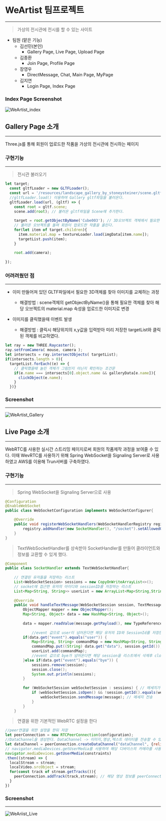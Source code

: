 # WeArtist 팀프로젝트
***
>가상의 전시관에 전시를 할 수 있는 사이트

+ 팀원 (맡은 기능)
  + 김선민(본인)
    + Gallery Page, Live Page, Upload Page
  + 김종환
    + Join Page, Profile Page
  + 장영우
    + DirectMessage, Chat, Main Page, MyPage
  + 김지연
    + Login Page, Index Page

### Index Page Screenshot
![WeArtist_index](https://user-images.githubusercontent.com/19908489/116662870-4c66da00-a9d1-11eb-8ff3-a8bbcc1f79ee.jpg)


## Gallery Page 소개 
***
Three.js를 통해 회원이 업로드한 작품을 가상의 전시관에 전시하는 페이지

### 구현기능
***
>전시관 불러오기
```JavaScript
let target;
  const gltfLoader = new GLTFLoader();
  const url = '/resources/landscape_gallery_by_stoneysteiner/scene.gltf';
  //gltfLoader.load() 이용하여 Gallery gltf파일을 불러온다.
  gltfLoader.load(url, (gltf) => {
    const root = gltf.scene;
    scene.add(root); // 불러온 gltf파일을 Scene에 추가한다.
    
    target = root.getObjectByName('Cube003'); // 3D오브젝트 객체에서 필요한 오브젝트를 불러온다.
    // 불러온 오브젝트를 돌며 회원이 업로드한 작품을 올린다.
    for(let item of target.children){
      item.material.map = textureLoader.load(imgData[item.name]);
      targetList.push(item);
    }
  
    root.add(camera);
    
});
```

### 어려려웠던 점
***
+ 이미 만들어져 있던 GLTF파일에서 필요한 3D객체를 찾아 이미지를 교체하는 과정
  + 해결방법 : scene객체의 getObjectByName()을 통해 필요한 객체를 찾아 해당 오브젝트의 material.map 속성을 업로드한 이미지로 변경
  
+ 이미지를 클릭했을때 이벤트 발생
  + 해결방법 : 클릭시 해당위치의 x,y값을 입력받아 미리 저장한 targetList와 클릭된 객체를 비교하였다.
```javascript
let ray = new THREE.Raycaster();
ray.setFromCamera( mouse, camera );
let intersects = ray.intersectObjects( targetList);
if(intersects.length > 0){
  targetList.forEach((e) => {
    // 클릭했을때 눌린 객체가 그림인지 아닌지 확인하는 조건문
    if(e.name === intersects[0].object.name && galleryData[e.name]){
      clickObject(e.name);
    }
  })}
```

### Screenshot
***
![WeArtist_Gallery](https://user-images.githubusercontent.com/19908489/116664644-b7191500-a9d3-11eb-8a2c-ed1e0a180e0d.jpg)

## Live Page 소개
***
WebRTC를 사용한 실시간 스트리밍 페이지로써 회원의 작품제작 과정을 보여줄 수 있다.
이때 WevRTC를 사용하기 위해 Spring WebSocket을 Signaling Server로 사용하였고 AWS를 이용해 Trun서버를 구축하였다.

### 구현기능
***
> Spring WebSocket을 Signaling Server으로 사용
```java
@Configuration
@EnableWebSocket
public class WebSocketConfiguration implements WebSocketConfigurer{

	@Override
	public void registerWebSocketHandlers(WebSocketHandlerRegistry registry) {
		registry.addHandler(new SocketHandler(), "/socket").setAllowedOrigins("*");	
	}
}
```
> TextWebSocketHandler를 상속받아 SocketHandler를 만들어 클라이언트와 정보를 교환할 수 있게 했다.
```java
@Component
public class SocketHandler extends TextWebSocketHandler{
	
	// 연결된 유저들을 저장하는 리스트
	List<WebSocketSession> sessions = new CopyOnWriteArrayList<>();
  	// socket에 접근한 유저의 아이디와 sessionID를 저장하는 리스트
	List<Map<String, String>> userList = new ArrayList<Map<String,String>>();
	
	@Override
	public void handleTextMessage(WebSocketSession session, TextMessage message) throws Exception { 
		ObjectMapper mapper = new ObjectMapper();
		Map<String, Object> data = new HashMap<String, Object>(); 
		
		data = mapper.readValue(message.getPayload(), new TypeReference<Map<String,Object>>(){}); // json타입으로 온 메세지를 파싱한다
		
    		//event 값으로 user이 넘어온다면 해당 유저의 ID와 SessionId를 저장한다
		if(data.get("event").equals("user")) {
			Map<String, String> commandMap = new HashMap<String, String>();
			commandMap.put((String) data.get("data"), session.getId());
			userList.add(commandMap);
    		//event 값으로 bye가 넘어온다면 해당 session을 리스트에서 삭제후 close()해준다.
		}else if(data.get("event").equals("bye")) {
			sessions.remove(session);
			session.close();
			System.out.println(sessions);
		}
    
		for (WebSocketSession webSocketSession : sessions) { // 메세지가 온다면
            if (webSocketSession.isOpen() && !session.getId().equals(webSocketSession.getId())) { // 세션이열려있고, 보낸사람이 아니라면
                webSocketSession.sendMessage(message); // 메세지 전송
            }
        }
	}
```
> 연결을 위한 기본적인 WebRTC 설정을 한다
```javascript
//peer연결을 위한 설정을 한뒤 저장
let peerConnection = new RTCPeerConnection(configuration);
//DataChannel을 생성한다. DataChannel -> 이미지,영상,텍스트 데이터를 전송할 수 있는 채널
let dataChannel = peerConnection.createDataChannel("dataChannel", {reliable : true});
// navigator.mediaDevices.getUserMedia를 사용하여 해당 디바이스의 카메라를 사용한다
navigator.mediaDevices.getUserMedia(constraints)
.then((stream) => {
  localStream = stream;
  localVideo.srcObject = stream;
  for(const track of stream.getTracks()){
    peerConnection.addTrack(track,stream); // 해당 영상 정보를 peerConnection에 track를 추가한다.
  }
})	
```

### Screenshot
***
![WeAriist_Live](https://user-images.githubusercontent.com/19908489/116673215-1419c880-a9de-11eb-9cd2-f2767dc45606.jpg)




